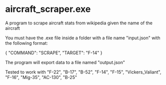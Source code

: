 # aircraft_scraper.exe
A program to scrape aircraft stats from wikipedia given the name of the aircraft

You must have the .exe file inside a folder with a file name "input.json" with the following format:

{
    "COMMAND": "SCRAPE",
    "TARGET": "F-14"
}

The program will export data to a file named "output.json"

Tested to work with "F-22", "B-17", "B-52", "F-14", "F-15", "Vickers_Valiant", "F-16", "Mig-35", "AC-130", "B-25"
